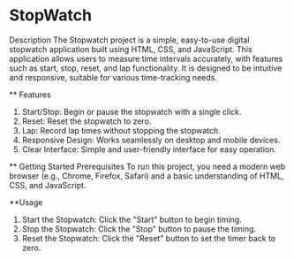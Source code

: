 # StopWatch
Description
The Stopwatch project is a simple, easy-to-use digital stopwatch application built using HTML, CSS, and JavaScript. This application allows users to measure time intervals accurately, with features such as start, stop, reset, and lap functionality. It is designed to be intuitive and responsive, suitable for various time-tracking needs.

** Features
1. Start/Stop: 
Begin or pause the stopwatch with a single click.
2. Reset: 
Reset the stopwatch to zero.
3. Lap: 
Record lap times without stopping the stopwatch.
4. Responsive Design: 
Works seamlessly on desktop and mobile devices.
5. Clear Interface: 
Simple and user-friendly interface for easy operation.

** Getting Started
Prerequisites
To run this project, you need a modern web browser (e.g., Chrome, Firefox, Safari) and a basic understanding of HTML, CSS, and JavaScript.

**Usage
1. Start the Stopwatch: 
Click the "Start" button to begin timing.
2. Stop the Stopwatch:
Click the "Stop" button to pause the timing.
3. Reset the Stopwatch: 
Click the "Reset" button to set the timer back to zero.

